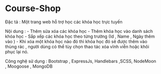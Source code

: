 # Course-Shop

Đặc tả : Một trang web hỗ trợ học các khóa học trực tuyến 

Nội dung : 
           - Thêm sửa xóa các khóa học 
           - Thêm khóa học vào danh sách khóa học 
           - Sắp xếp các khóa học theo từng trường (Id , Name , Ngày thêm vào )
           - Khi xóa một khóa học nào đó thì khóa học đó sẽ được thêm vào thùng rác ,
             người dùng có thể tùy chọn thao tác xóa vĩnh viễn hoặc khôi phục lại nó.
             
             
Công nghệ sử dụng : Bootstrap , ExpressJs, Handlebars ,SCSS, NodeMoon , Moogoose , MongoDB
 
